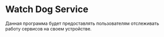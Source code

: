 # Watch Dog Service

Данная программа будет предоставлять пользователям отслеживать работу сервисов на своем устройстве.
